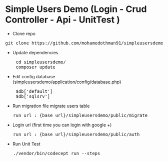 # Simple Users Demo (Login - Crud Controller - Api - UnitTest )

- Clone repo 
<pre>
git clone https://github.com/mohamedothman91/simpleusersdemo.git
</pre>
- Update dependencies
<pre>
    cd simpleusersdemo/
    composer update
</pre>
- Edit config database (simpleusersdemo/application/config/database.php)
<pre>
    $db['default']
    $db['sqlsrv']
</pre>
- Run migration file migrate users table 
<pre>
   run url : {base_url}/simpleusersdemo/public/migrate
</pre>
- Login url (first time you can login with google +)
<pre>
   run url : {base_url}/simpleusersdemo/public/auth
</pre>
- Run Unit Test
<pre>
   ./vendor/bin/codecept run --steps
</pre>